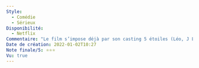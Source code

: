 ```yaml
---
Style:
  - Comédie
  - Sérieux
Disponibilité:
  - Netflix
Commentaire: "Le film s’impose déjà par son casting 5 étoiles (Léo, J Lawrence, T Chalamet…). Le scénario est simple mais efficace pour faire passer le message du film. L’humour est bien maîtrisé. Sans surprise venant de Netflix c’est très moralisateurs sur beaucoup de niveaux, mais n’empêche pas de passer un bon moment. "
Date de création: 2022-01-02T10:27
Note finale/5: ⭐⭐⭐
Vu: true
---
```

